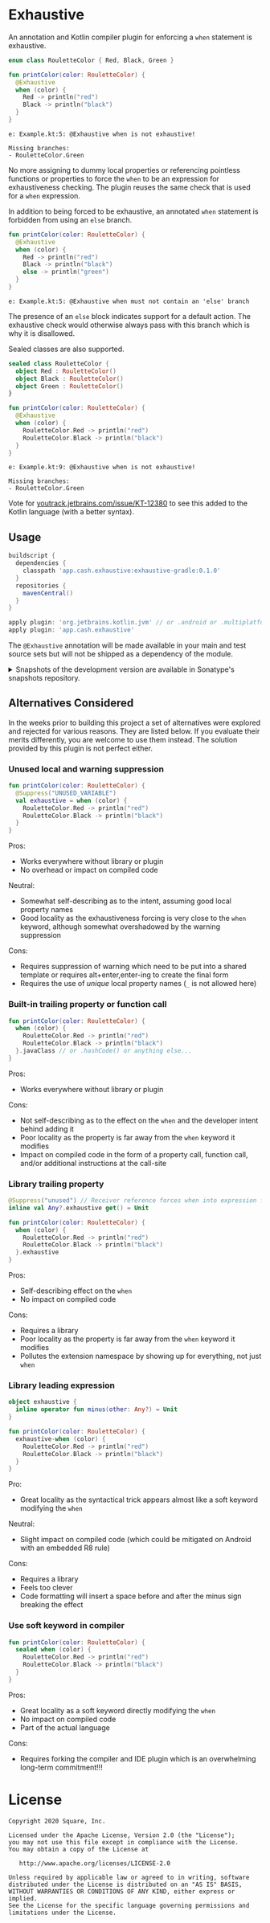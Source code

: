 # Exhaustive

An annotation and Kotlin compiler plugin for enforcing a `when` statement is exhaustive.

```kotlin
enum class RouletteColor { Red, Black, Green }

fun printColor(color: RouletteColor) {
  @Exhaustive
  when (color) {
    Red -> println("red")
    Black -> println("black")
  }
}
```
```
e: Example.kt:5: @Exhaustive when is not exhaustive!

Missing branches:
- RouletteColor.Green
```

No more assigning to dummy local properties or referencing pointless functions or properties to
force the `when` to be an expression for exhaustiveness checking. The plugin reuses the same check
that is used for a `when` expression.

In addition to being forced to be exhaustive, an annotated `when` statement is forbidden from using
an `else` branch.

```kotlin
fun printColor(color: RouletteColor) {
  @Exhaustive
  when (color) {
    Red -> println("red")
    Black -> println("black")
    else -> println("green")
  }
}
```
```
e: Example.kt:5: @Exhaustive when must not contain an 'else' branch
```

The presence of an `else` block indicates support for a default action. The exhaustive check would
otherwise always pass with this branch which is why it is disallowed.

Sealed classes are also supported.

```kotlin
sealed class RouletteColor {
  object Red : RouletteColor()
  object Black : RouletteColor()
  object Green : RouletteColor()
}

fun printColor(color: RouletteColor) {
  @Exhaustive
  when (color) {
    RouletteColor.Red -> println("red")
    RouletteColor.Black -> println("black")
  }
}
```
```
e: Example.kt:9: @Exhaustive when is not exhaustive!

Missing branches:
- RouletteColor.Green
```

Vote for [youtrack.jetbrains.com/issue/KT-12380](https://youtrack.jetbrains.com/issue/KT-12380)
to see this added to the Kotlin language (with a better syntax).


## Usage

```groovy
buildscript {
  dependencies {
    classpath 'app.cash.exhaustive:exhaustive-gradle:0.1.0'
  }
  repositories {
    mavenCentral()
  }
}

apply plugin: 'org.jetbrains.kotlin.jvm' // or .android or .multiplatform or .js
apply plugin: 'app.cash.exhaustive'
```

The `@Exhaustive` annotation will be made available in your main and test source sets but will not
be shipped as a dependency of the module.

<details>
<summary>Snapshots of the development version are available in Sonatype's snapshots repository.</summary>
<p>

```groovy
buildscript {
  dependencies {
    classpath 'app.cash.exhaustive:exhaustive-gradle:0.2.0-SNAPSHOT'
  }
  repositories {
    maven {
      url 'https://oss.sonatype.org/content/repositories/snapshots/'
    }
  }
}

// 'apply' same as above
```

</p>
</details>


## Alternatives Considered

In the weeks prior to building this project a set of alternatives were explored and rejected
for various reasons. They are listed below. If you evaluate their merits differently, you are
welcome to use them instead. The solution provided by this plugin is not perfect either.

### Unused local and warning suppression

```kotlin
fun printColor(color: RouletteColor) {
  @Suppress("UNUSED_VARIABLE")
  val exhaustive = when (color) {
    RouletteColor.Red -> println("red")
    RouletteColor.Black -> println("black")
  }
}
```

Pros:
 - Works everywhere without library or plugin
 - No overhead or impact on compiled code

Neutral:
 - Somewhat self-describing as to the intent, assuming good local property names
 - Good locality as the exhaustiveness forcing is very close to the `when` keyword, although
   somewhat overshadowed by the warning suppression

Cons:
 - Requires suppression of warning which need to be put into a shared template or
   requires alt+enter,enter-ing to create the final form
 - Requires the use of _unique_ local property names (`_` is not allowed here)

### Built-in trailing property or function call

```kotlin
fun printColor(color: RouletteColor) {
  when (color) {
    RouletteColor.Red -> println("red")
    RouletteColor.Black -> println("black")
  }.javaClass // or .hashCode() or anything else...
}
```

Pros:
 - Works everywhere without library or plugin

Cons:
 - Not self-describing as to the effect on the `when` and the developer intent behind adding it
 - Poor locality as the property is far away from the `when` keyword it modifies
 - Impact on compiled code in the form of a property call, function call, and/or additional
   instructions at the call-site

### Library trailing property

```kotlin
@Suppress("unused") // Receiver reference forces when into expression form.
inline val Any?.exhaustive get() = Unit

fun printColor(color: RouletteColor) {
  when (color) {
    RouletteColor.Red -> println("red")
    RouletteColor.Black -> println("black")
  }.exhaustive
}
```

Pros:
 - Self-describing effect on the `when`
 - No impact on compiled code

Cons:
 - Requires a library
 - Poor locality as the property is far away from the `when` keyword it modifies
 - Pollutes the extension namespace by showing up for everything, not just `when`

### Library leading expression

```kotlin
object exhaustive {
  inline operator fun minus(other: Any?) = Unit
}

fun printColor(color: RouletteColor) {
  exhaustive-when (color) {
    RouletteColor.Red -> println("red")
    RouletteColor.Black -> println("black")
  }
}
```

Pro:
 - Great locality as the syntactical trick appears almost like a soft keyword modifying the `when`

Neutral:
 - Slight impact on compiled code (which could be mitigated on Android with an embedded R8 rule)

Cons:
 - Requires a library
 - Feels too clever
 - Code formatting will insert a space before and after the minus sign breaking the effect

### Use soft keyword in compiler

```kotlin
fun printColor(color: RouletteColor) {
  sealed when (color) {
    RouletteColor.Red -> println("red")
    RouletteColor.Black -> println("black")
  }
}
```

Pros:
 - Great locality as a soft keyword directly modifying the `when`
 - No impact on compiled code
 - Part of the actual language

Cons:
 - Requires forking the compiler and IDE plugin which is an overwhelming long-term commitment!!!


# License

    Copyright 2020 Square, Inc.

    Licensed under the Apache License, Version 2.0 (the "License");
    you may not use this file except in compliance with the License.
    You may obtain a copy of the License at

       http://www.apache.org/licenses/LICENSE-2.0

    Unless required by applicable law or agreed to in writing, software
    distributed under the License is distributed on an "AS IS" BASIS,
    WITHOUT WARRANTIES OR CONDITIONS OF ANY KIND, either express or implied.
    See the License for the specific language governing permissions and
    limitations under the License.
